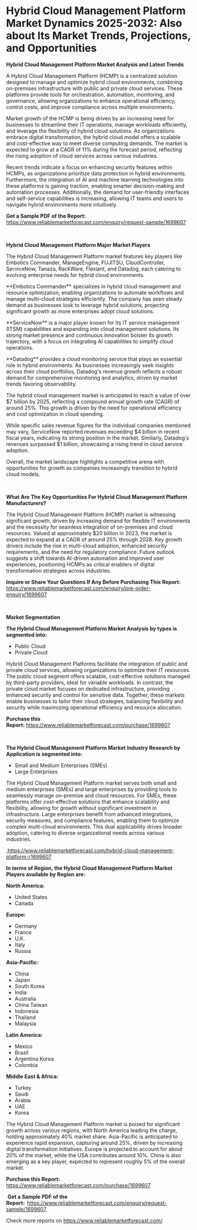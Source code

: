 <p><h1>Hybrid Cloud Management Platform Market Dynamics 2025-2032: Also about Its Market Trends, Projections, and Opportunities</h1></p><p><strong>Hybrid Cloud Management Platform Market Analysis and Latest Trends</strong></p>
<p><p>A Hybrid Cloud Management Platform (HCMP) is a centralized solution designed to manage and optimize hybrid cloud environments, combining on-premises infrastructure with public and private cloud services. These platforms provide tools for orchestration, automation, monitoring, and governance, allowing organizations to enhance operational efficiency, control costs, and improve compliance across multiple environments.</p><p>Market growth of the HCMP is being driven by an increasing need for businesses to streamline their IT operations, manage workloads efficiently, and leverage the flexibility of hybrid cloud solutions. As organizations embrace digital transformation, the hybrid cloud model offers a scalable and cost-effective way to meet diverse computing demands. The market is expected to grow at a CAGR of 11% during the forecast period, reflecting the rising adoption of cloud services across various industries.</p><p>Recent trends indicate a focus on enhancing security features within HCMPs, as organizations prioritize data protection in hybrid environments. Furthermore, the integration of AI and machine learning technologies into these platforms is gaining traction, enabling smarter decision-making and automation processes. Additionally, the demand for user-friendly interfaces and self-service capabilities is increasing, allowing IT teams and users to navigate hybrid environments more intuitively.</p></p>
<p><strong>Get a Sample PDF of the Report:&nbsp;</strong> <a href="https://www.reliablemarketforecast.com/enquiry/request-sample/1699607?utm_campaign=1893&utm_medium=2&utm_source=Github&utm_content=ia&utm_term=09012025&utm_id=hybrid-cloud-management-platform">https://www.reliablemarketforecast.com/enquiry/request-sample/1699607</a></p>
<p>&nbsp;</p>
<p><strong>Hybrid Cloud Management Platform Major Market Players</strong></p>
<p><p>The Hybrid Cloud Management Platform market features key players like Embotics Commander, ManageEngine, FUJITSU, CloudController, ServiceNow, Tanaza, RackWare, Flexiant, and Datadog, each catering to evolving enterprise needs for hybrid cloud environments.</p><p>**Embotics Commander** specializes in hybrid cloud management and resource optimization, enabling organizations to automate workflows and manage multi-cloud strategies efficiently. The company has seen steady demand as businesses look to leverage hybrid solutions, projecting significant growth as more enterprises adopt cloud solutions.</p><p>**ServiceNow** is a major player known for its IT service management (ITSM) capabilities and expanding into cloud management solutions. Its strong market presence and continuous innovation bolster its growth trajectory, with a focus on integrating AI capabilities to simplify cloud operations.</p><p>**Datadog** provides a cloud monitoring service that plays an essential role in hybrid environments. As businesses increasingly seek insights across their cloud portfolios, Datadog's revenue growth reflects a robust demand for comprehensive monitoring and analytics, driven by market trends favoring observability.</p><p>The hybrid cloud management market is anticipated to reach a value of over $7 billion by 2025, reflecting a compound annual growth rate (CAGR) of around 25%. This growth is driven by the need for operational efficiency and cost optimization in cloud spending.</p><p>While specific sales revenue figures for the individual companies mentioned may vary, ServiceNow reported revenues exceeding $4 billion in recent fiscal years, indicating its strong position in the market. Similarly, Datadog's revenues surpassed $1 billion, showcasing a rising trend in cloud service adoption.</p><p>Overall, the market landscape highlights a competitive arena with opportunities for growth as companies increasingly transition to hybrid cloud models.</p></p>
<p>&nbsp;</p>
<p><strong>What Are The Key Opportunities For Hybrid Cloud Management Platform Manufacturers?</strong></p>
<p><p>The Hybrid Cloud Management Platform (HCMP) market is witnessing significant growth, driven by increasing demand for flexible IT environments and the necessity for seamless integration of on-premises and cloud resources. Valued at approximately $20 billion in 2023, the market is expected to expand at a CAGR of around 25% through 2028. Key growth drivers include the rise in multi-cloud adoption, enhanced security requirements, and the need for regulatory compliance. Future outlook suggests a shift towards AI-driven automation and improved user experiences, positioning HCMPs as critical enablers of digital transformation strategies across industries.</p></p>
<p><strong>Inquire or Share Your Questions If Any Before Purchasing This Report:</strong> <a href="https://www.reliablemarketforecast.com/enquiry/pre-order-enquiry/1699607?utm_campaign=1893&utm_medium=2&utm_source=Github&utm_content=ia&utm_term=09012025&utm_id=hybrid-cloud-management-platform">https://www.reliablemarketforecast.com/enquiry/pre-order-enquiry/1699607</a></p>
<p>&nbsp;</p>
<p><strong>Market Segmentation</strong></p>
<p><strong>The Hybrid Cloud Management Platform Market Analysis by types is segmented into:</strong></p>
<p><ul><li>Public Cloud</li><li>Private Cloud</li></ul></p>
<p><p>Hybrid Cloud Management Platforms facilitate the integration of public and private cloud services, allowing organizations to optimize their IT resources. The public cloud segment offers scalable, cost-effective solutions managed by third-party providers, ideal for variable workloads. In contrast, the private cloud market focuses on dedicated infrastructure, providing enhanced security and control for sensitive data. Together, these markets enable businesses to tailor their cloud strategies, balancing flexibility and security while maximizing operational efficiency and resource allocation.</p></p>
<p><strong>Purchase this Report:&nbsp;</strong><a href="https://www.reliablemarketforecast.com/purchase/1699607?utm_campaign=1893&utm_medium=2&utm_source=Github&utm_content=ia&utm_term=09012025&utm_id=hybrid-cloud-management-platform">https://www.reliablemarketforecast.com/purchase/1699607</a></p>
<p>&nbsp;</p>
<p><strong>The Hybrid Cloud Management Platform Market Industry Research by Application is segmented into:</strong></p>
<p><ul><li>Small and Medium Enterprises (SMEs)</li><li>Large Enterprises</li></ul></p>
<p><p>The Hybrid Cloud Management Platform market serves both small and medium enterprises (SMEs) and large enterprises by providing tools to seamlessly manage on-premise and cloud resources. For SMEs, these platforms offer cost-effective solutions that enhance scalability and flexibility, allowing for growth without significant investment in infrastructure. Large enterprises benefit from advanced integrations, security measures, and compliance features, enabling them to optimize complex multi-cloud environments. This dual applicability drives broader adoption, catering to diverse organizational needs across various industries.</p></p>
<p><a href="https://www.reliablemarketforecast.com/hybrid-cloud-management-platform-r1699607?utm_campaign=1893&utm_medium=2&utm_source=Github&utm_content=ia&utm_term=09012025&utm_id=hybrid-cloud-management-platform">&nbsp;https://www.reliablemarketforecast.com/hybrid-cloud-management-platform-r1699607</a></p>
<p><strong>In terms of Region, the Hybrid Cloud Management Platform Market Players available by Region are:</strong></p>
<p>
    <p> <strong> North America: </strong>
        <ul>
            <li>United States</li>
            <li>Canada</li>
        </ul>
        </p> 
    <p> <strong> Europe: </strong>
        <ul>
            <li>Germany</li>
            <li>France</li>
            <li>U.K.</li>
            <li>Italy</li>
            <li>Russia</li>
        </ul>
        </p> 
    <p> <strong> Asia-Pacific: </strong>
        <ul>
            <li>China</li>
            <li>Japan</li>
            <li>South Korea</li>
            <li>India</li>
            <li>Australia</li>
            <li>China Taiwan</li>
            <li>Indonesia</li>
            <li>Thailand</li>
            <li>Malaysia</li>
        </ul>
        </p> 
    <p> <strong> Latin America: </strong>
        <ul>
            <li>Mexico</li>
            <li>Brazil</li>
            <li>Argentina Korea</li>
            <li>Colombia</li>
        </ul>
        </p> 
    <p> <strong> Middle East & Africa: </strong>
        <ul>
            <li>Turkey</li>
            <li>Saudi</li>
            <li>Arabia</li>
            <li>UAE</li>
            <li>Korea</li>
        </ul>
    </p>
    </p>
<p><p>The Hybrid Cloud Management Platform market is poised for significant growth across various regions, with North America leading the charge, holding approximately 40% market share. Asia-Pacific is anticipated to experience rapid expansion, capturing around 25%, driven by increasing digital transformation initiatives. Europe is projected to account for about 20% of the market, while the USA contributes around 10%. China is also emerging as a key player, expected to represent roughly 5% of the overall market.</p></p>
<p><strong>Purchase this Report: </strong><a href="https://www.reliablemarketforecast.com/purchase/1699607?utm_campaign=1893&utm_medium=2&utm_source=Github&utm_content=ia&utm_term=09012025&utm_id=hybrid-cloud-management-platform">https://www.reliablemarketforecast.com/purchase/1699607</a></p>
<p>&nbsp;<strong>Get a Sample PDF of the Report:&nbsp;&nbsp;</strong><a href="https://www.reliablemarketforecast.com/enquiry/request-sample/1699607?utm_campaign=1893&utm_medium=2&utm_source=Github&utm_content=ia&utm_term=09012025&utm_id=hybrid-cloud-management-platform">https://www.reliablemarketforecast.com/enquiry/request-sample/1699607</a></p>
<p><strong></strong></p>
<p>Check more reports on <a href="https://www.reliablemarketforecast.com/?utm_campaign=1893&utm_medium=2&utm_source=Github&utm_content=ia&utm_term=09012025&utm_id=hybrid-cloud-management-platform">https://www.reliablemarketforecast.com/</a></p>